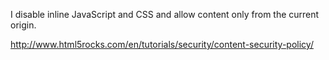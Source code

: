 I disable inline JavaScript and CSS and allow content only from the current origin.

http://www.html5rocks.com/en/tutorials/security/content-security-policy/